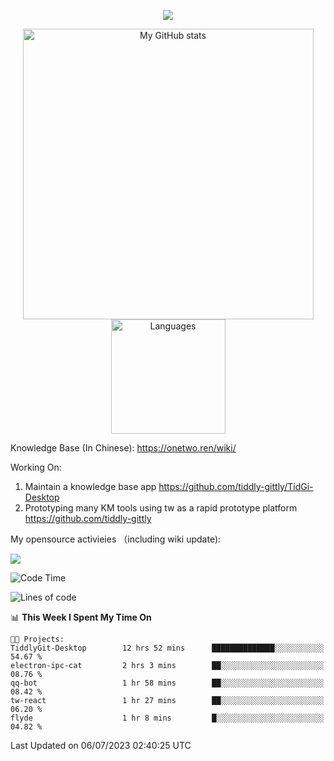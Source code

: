 <a href="https://github.com/linonetwo">
    <p align="center">
        <img src="https://github-profile-trophy.vercel.app/?username=linonetwo&column=7&theme=onedark"/>
    </p>
</a>
<a align="center" href="https://github.com/linonetwo">
  <p align="center">
    <img src="https://github-readme-stats.vercel.app/api?username=linonetwo&show_icons=true&count_private=true" alt="My GitHub stats" width="465"/>
    <img src="https://github-readme-stats.vercel.app/api/top-langs/?username=linonetwo&layout=compact&langs_count=10" alt="Languages" height="183">
  </p>
</a>

Knowledge Base (In Chinese): https://onetwo.ren/wiki/

Working On: 

1. Maintain a knowledge base app https://github.com/tiddly-gittly/TidGi-Desktop
1. Prototyping many KM tools using tw as a rapid prototype platform https://github.com/tiddly-gittly

My opensource activieies （including wiki update):

![](https://visitor-badge.glitch.me/badge?page_id=linonetwo.linonetwo)

<!--START_SECTION:waka-->
![Code Time](http://img.shields.io/badge/Code%20Time-1%2C960%20hrs%2057%20mins-blue)

![Lines of code](https://img.shields.io/badge/From%20Hello%20World%20I%27ve%20Written-56.4%20million%20lines%20of%20code-blue)

📊 **This Week I Spent My Time On** 

```text
🐱‍💻 Projects: 
TiddlyGit-Desktop        12 hrs 52 mins      ██████████████░░░░░░░░░░░   54.67 % 
electron-ipc-cat         2 hrs 3 mins        ██░░░░░░░░░░░░░░░░░░░░░░░   08.76 % 
qq-bot                   1 hr 58 mins        ██░░░░░░░░░░░░░░░░░░░░░░░   08.42 % 
tw-react                 1 hr 27 mins        ██░░░░░░░░░░░░░░░░░░░░░░░   06.20 % 
flyde                    1 hr 8 mins         █░░░░░░░░░░░░░░░░░░░░░░░░   04.82 % 
```


 Last Updated on 06/07/2023 02:40:25 UTC
<!--END_SECTION:waka-->
